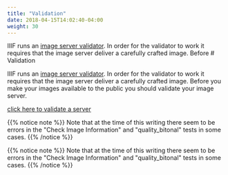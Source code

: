 ```yaml
---
title: "Validation"
date: 2018-04-15T14:02:40-04:00
weight: 30
---
```


IIIF runs an [image server validator][validator]. In order for the validator to work it requires that the image server deliver a carefully crafted image. Before # Validation

IIIF runs an [image server validator][validator]. In order for the validator to work it requires that the image server deliver a carefully crafted image. Before you make your images available to the public you should validate your image server.

[click here to validate a server][validate-ncsu]

<!-- #todo:120 why is this broken [click here to validate a server][validate-nlw] -->

{{% notice note %}}
Note that at the time of this writing there seem to be errors in the "Check Image Information" and "quality_bitonal" tests in some cases.
{{% /notice %}}


<!-- TODO: use the IIIF image server reference implementation once that's back up and running -->

[validator]: http://iiif.io/api/image/validator/

[validate-ncsu]: http://iiif.io/api/image/validator/results/?server=api.bl.uk&prefix=image%2Fiiif&identifier=ark%3A%2F81055%2Fvdc_100038478811.0x000001&version=2.0&level=1&id_squares=on&info_json=on&id_basic=on&id_error_escapedslash=on&id_error_unescaped=on&id_escaped=on&id_error_random=on&region_error_random=on&region_pixels=on&size_region=on&size_error_random=on&size_ch=on&size_wc=on&size_percent=on&rot_error_random=on&quality_error_random=on&format_jpg=on&format_error_random=on&jsonld=on&baseurl_redirect=on&cors=on

[validate-nlw]: http://iiif.io/api/image/validator/results/?server=dams.llgc.org.uk&prefix=%2Fiiif%2Fimage&identifier=validate&version=2.0&level=1&id_squares=on&info_json=on&id_basic=on&id_error_escapedslash=on&id_error_unescaped=on&id_escaped=on&id_error_random=on&region_error_random=on&region_pixels=on&size_region=on&size_error_random=on&size_ch=on&size_wc=on&size_percent=on&rot_error_random=on&quality_error_random=on&format_jpg=on&format_error_random=on&jsonld=on&baseurl_redirect=on&cors=on

<!-- #todo:130 why is this broken [click here to validate a server][validate-nlw] -->

{{% notice note %}}
Note that at the time of this writing there seem to be errors in the "Check Image Information" and "quality_bitonal" tests in some cases.
{{% /notice %}}


<!-- TODO: use the IIIF image server reference implementation once that's back up and running -->

[validator]: http://iiif.io/api/image/validator/

[validate-ncsu]: http://iiif.io/api/image/validator/results/?server=api.bl.uk&prefix=image%2Fiiif&identifier=ark%3A%2F81055%2Fvdc_100038478811.0x000001&version=2.0&level=1&id_squares=on&info_json=on&id_basic=on&id_error_escapedslash=on&id_error_unescaped=on&id_escaped=on&id_error_random=on&region_error_random=on&region_pixels=on&size_region=on&size_error_random=on&size_ch=on&size_wc=on&size_percent=on&rot_error_random=on&quality_error_random=on&format_jpg=on&format_error_random=on&jsonld=on&baseurl_redirect=on&cors=on

[validate-nlw]: http://iiif.io/api/image/validator/results/?server=dams.llgc.org.uk&prefix=%2Fiiif%2Fimage&identifier=validate&version=2.0&level=1&id_squares=on&info_json=on&id_basic=on&id_error_escapedslash=on&id_error_unescaped=on&id_escaped=on&id_error_random=on&region_error_random=on&region_pixels=on&size_region=on&size_error_random=on&size_ch=on&size_wc=on&size_percent=on&rot_error_random=on&quality_error_random=on&format_jpg=on&format_error_random=on&jsonld=on&baseurl_redirect=on&cors=on
